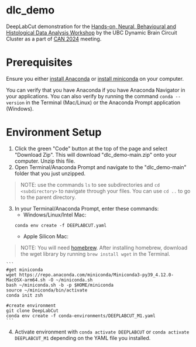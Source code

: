 # dlc_demo
DeepLabCut demonstration for the [Hands-on, Neural, Behavioural and Histological Data Analysis Workshop](https://can-acn.org/meeting-2024/satellite-events/hands-on-neural-behavioural-and-histological-data-analysis-workshop-can2024-satellite/) by the UBC Dynamic Brain Circuit Cluster as a part of [CAN 2024](https://can-acn.org/meeting-2024/) meeting.

# Prerequisites
Ensure you either [install Anaconda](https://www.anaconda.com/download) or [install miniconda](https://docs.anaconda.com/free/miniconda/miniconda-install/) on your computer. 

You can verify that you have Anaconda if you have Anaconda Navigator in your applications. You can also verify by running the command `conda --version` in the Terminal (Mac/Linux) or the Anaconda Prompt application (Windows).

# Environment Setup

1. Click the green "Code" button at the top of the page and select "Download Zip". This will download "dlc_demo-main.zip" onto your computer. Unzip this file.
2. Open Terminal/Anaconda Prompt and navigate to the "dlc_demo-main" folder that you just unzipped.
> NOTE: use the commands `ls` to see subdirectories and `cd <subdirectory>` to navigate through your files. You can use `cd ..` to go to the parent directory.
3. In your Terminal/Anaconda Prompt, enter these commands:
   - Windows/Linux/Intel Mac:
    ```
    conda env create -f DEEPLABCUT.yaml
    ```
   - Apple Silicon Mac:
> NOTE: You will need [homebrew](https://docs.brew.sh/Installation). After installing homebrew, download the wget library by running `brew install wget` in the Terminal.

    ```
    #get miniconda
    wget https://repo.anaconda.com/miniconda/Miniconda3-py39_4.12.0-MacOSX-arm64.sh -O ~/miniconda.sh
    bash ~/miniconda.sh -b -p $HOME/miniconda
    source ~/miniconda/bin/activate
    conda init zsh

    #create environment
    git clone DeepLabCut
    conda env create -f conda-environments/DEEPLABCUT_M1.yaml
    ```
4. Activate environment with `conda activate DEEPLABCUT` or `conda activate DEEPLABCUT_M1` depending on the YAML file you installed.